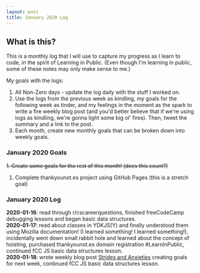 ```yaml
---
layout: post
title: January 2020 Log
---
```

## What is this? ##
This is a monthly log that I will use to capture my progress as I learn to code, in the spirit of Learning in Public. (Even though I'm learning in public, some of these notes may only make sense to me.)

My goals with the logs:
1. All Non-Zero days - update the log daily with the stuff I worked on.
2. Use the logs from the previous week as kindling, my goals for the following week as tinder, and my feelings in the moment as the spark to write a fire weekly blog post (and you'd better believe that if we're using logs as kindling, we're gonna light some big ol' fires). Then, tweet the summary and a link to the post.
3. Each month, create new monthly goals that can be broken down into weekly goals.

### January 2020 Goals
~~1. Create some goals for the rest of this month! (does this count?)~~
1. Complete thankyounot.es project using GitHub Pages (this is a stretch goal)

### January 2020 Log

**2020-01-16**: read through r/cscareerquestions, finished freeCodeCamp debugging lessons and began basic data structures.  
**2020-01-17**: read about classes in YDKJS(Y) and finally understood them using Mozilla documentation! (I learned something! I learned something!), incidentally went down small rabbit hole and learned about the concept of hoisting, purchased thankyounot.es domain registration #LearnInPublic, continued fCC JS basic data structures lesson.   
**2020-01-18**: wrote weekly blog post [Strides and Anxieties](https://jacob-berkelhamer.github.io/Strides-and-Anxieties/) creating goals for next week, continued fCC JS basic data structures lesson.    

